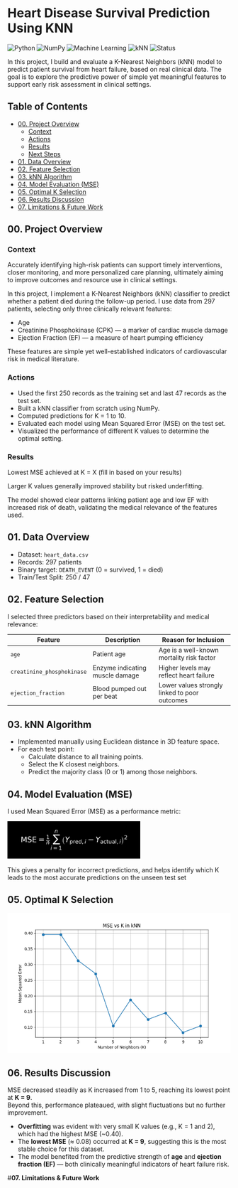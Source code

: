 # **Heart Disease Survival Prediction Using KNN**

![Python](https://img.shields.io/badge/Python-3.10-blue?logo=python)
![NumPy](https://img.shields.io/badge/Library-NumPy-informational)
![Machine Learning](https://img.shields.io/badge/Topic-Machine%20Learning-yellowgreen)
![kNN](https://img.shields.io/badge/Algorithm-kNN-red)
![Status](https://img.shields.io/badge/Status-Completed-brightgreen)

In this project, I build and evaluate a K-Nearest Neighbors (kNN) model to predict patient survival from heart failure, based on real clinical data. The goal is to explore the predictive power of simple yet meaningful features to support early risk assessment in clinical settings.

## Table of Contents
- [00. Project Overview](#00-project-overview)
  - [Context](#context)
  - [Actions](#actions)
  - [Results](#results)
  - [Next Steps](#next-steps)
- [01. Data Overview](#01-data-overview)
- [02. Feature Selection](#02-feature-selection)
- [03. kNN Algorithm](#03-knn-algorithm)
- [04. Model Evaluation (MSE)](#04-model-evaluation-mse)
- [05. Optimal K Selection](#05-optimal-k-selection)
- [06. Results Discussion](#06-results-discussion)
- [07. Limitations & Future Work](#07-limitations--future-work)


## **00. Project Overview**
### Context 
Accurately identifying high-risk patients can support timely interventions, closer monitoring, and more personalized care planning, ultimately aiming to improve outcomes and resource use in clinical settings.

In this project, I implement a K-Nearest Neighbors (kNN) classifier to predict whether a patient died during the follow-up period. I use data from 297 patients, selecting only three clinically relevant features:

- Age
- Creatinine Phosphokinase (CPK) — a marker of cardiac muscle damage
- Ejection Fraction (EF) — a measure of heart pumping efficiency

These features are simple yet well-established indicators of cardiovascular risk in medical literature.

### Actions
- Used the first 250 records as the training set and last 47 records as the test set.
- Built a kNN classifier from scratch using NumPy.
- Computed predictions for K = 1 to 10.
- Evaluated each model using Mean Squared Error (MSE) on the test set.
- Visualized the performance of different K values to determine the optimal setting.

### Results
Lowest MSE achieved at K = X (fill in based on your results)

Larger K values generally improved stability but risked underfitting.

The model showed clear patterns linking patient age and low EF with increased risk of death, validating the medical relevance of the features used.


## **01. Data Overview**
- Dataset: `heart_data.csv`
- Records: 297 patients
- Binary target: `DEATH_EVENT` (0 = survived, 1 = died)
- Train/Test Split: 250 / 47

## **02. Feature Selection**

I selected three predictors based on their interpretability and medical relevance:

| Feature                    | Description                     | Reason for Inclusion                                |
|----------------------------|----------------------------------|-----------------------------------------------------|
| `age`                      | Patient age                     | Age is a well-known mortality risk factor           |
| `creatinine_phosphokinase`| Enzyme indicating muscle damage | Higher levels may reflect heart failure             |
| `ejection_fraction`       | Blood pumped out per beat       | Lower values strongly linked to poor outcomes       |


## **03. kNN Algorithm**
- Implemented manually using Euclidean distance in 3D feature space.
- For each test point:
  - Calculate distance to all training points.
  - Select the K closest neighbors.
  - Predict the majority class (0 or 1) among those neighbors.

## **04. Model Evaluation (MSE)**
I used Mean Squared Error (MSE) as a performance metric:

<img src="./images/mse_formula_black_bg.png" width="300"/>

This gives a penalty for incorrect predictions, and helps identify which K leads to the most accurate predictions on the unseen test set

## **05. Optimal K Selection**

![Figure 1](./images/Figure_1.png)

## **06. Results Discussion**

MSE decreased steadily as K increased from 1 to 5, reaching its lowest point at **K = 9**.  
Beyond this, performance plateaued, with slight fluctuations but no further improvement.

- **Overfitting** was evident with very small K values (e.g., K = 1 and 2), which had the highest MSE (~0.40).
- The **lowest MSE** (≈ 0.08) occurred at **K = 9**, suggesting this is the most stable choice for this dataset.
- The model benefited from the predictive strength of **age** and **ejection fraction (EF)** — both clinically meaningful indicators of heart failure risk.

#**07. Limitations & Future Work**

